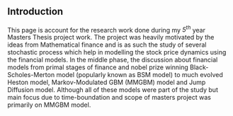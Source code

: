 <h2>
Introduction
</h2>
<body>
This page is account for the research work done during my  <var>5<sup>th</sup></var> year Masters Thesis project work. The project was heavily motivated
by the ideas from Mathematical finance and is as such the study of several stochastic process which help in modelling the stock price dynamics using the financial models. In the middle phase, the discussion about financial models from primal stages of finance and nobel prize winning Black-Scholes-Merton model (popularly known as BSM model) to much evolved Heston model, Markov-Modulated GBM (MMGBM) model and Jump Diffusion model. Although all of these models were part of the study but main focus due to time-boundation and scope of masters project was primarily on MMGBM model.
</body>
